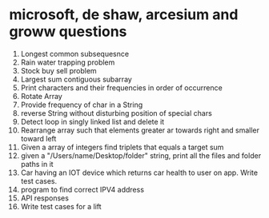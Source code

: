 # microsoft, de shaw, arcesium and groww questions

1. Longest common subsequesnce
2. Rain water trapping problem
3. Stock buy sell problem
4. Largest sum contiguous subarray
5. Print characters and their frequencies in order of occurrence
6. Rotate Array
7. Provide frequency of char in a String
8. reverse String without disturbing position of special chars
9. Detect loop in singly linked list and delete it
10. Rearrange array such that elements greater ar towards right and smaller toward left
11. Given a array of integers find triplets that equals a target sum
12. given a "/Users/name/Desktop/folder" string, print all the files and folder paths in it
13. Car having an IOT device which returns car health to user on app. Write test cases.
14. program to find correct IPV4 address
15. API responses
16. Write test cases for a lift